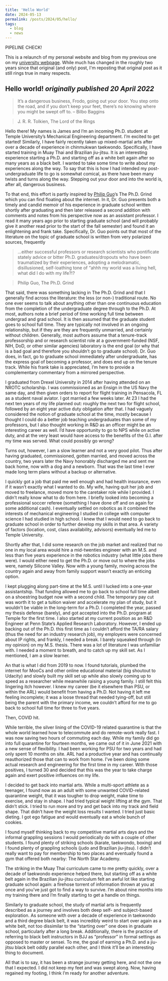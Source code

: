 ```yaml
---
title: 'Hello World'
date: 2024-05-13
permalink: /posts/2024/05/hello/
tags:
  - blog
  - news
---
```


PIPELINE CHECK!

This is a relaunch of my personal website and blog from my previous one on my [university webpage](https://sites.temple.edu/jbrodovsky/). While much has changed in the roughly two years since that original (and only) post, I'm reposting that original post as it still rings true in many respects.

## Hello world! *originally published 20 April 2022*

> It’s a dangerous business, Frodo, going out your door. You step onto the road, and if you don’t keep your feet, there’s no knowing where you might be swept off to. – Bilbo Baggins

> J. R. R. Tolkien, The Lord of the Rings

Hello there! My names is James and I’m an incoming Ph.D. student at Temple University’s Mechanical Engineering department. I’m excited to get started! Similarly, I have fairly recently taken up mixed-martial arts after over a decade of experience in chinmukwan taekwondo. Specifically, I have started training in Muay Thai and Brazilian jiu-jitsu. It is an interesting experience starting a Ph.D. and starting off as a white belt again after so many years as a black belt. I wanted to take some time to write about my experiences along the way. To say that this is how I had intended my post-undergraduate life to go is somewhat comical, as there have been many twists and turns along the way. Stepping out your door and into the world is, after all, dangerous business.

To that end, this effort is partly inspired by [Philip Guo](https://pg.ucsd.edu/)‘s The Ph.D. Grind which you can find floating about the internet. In it, Dr. Guo presents both a timely and candid memoir of his experience in graduate school written shortly after graduating and then later released a second addition with comments and notes from his perspective now as an assistant professor. I read it many years ago prior to starting graduate school (and will probably give it another read prior to the start of the fall semester) and found it an enlightening and frank take. Specifically, Dr. Guo points out that most of the literature on the topic of graduate school is written from very polarized sources, frequently

> …either successful professors or research scientists who pontificate stately advice or bitter Ph.D. graduates/dropouts who have been traumatized by their experiences, adopting a melodramatic, disillusioned, self-loathing tone of “ahhh my world was a living hell, what did I do with my life?!?

> Philip Guo, The Ph.D. Grind

That said, there was something lacking in The Ph.D. Grind and that I generally find across the literature: the less (or non-) traditional route. No one ever seems to talk about anything other than one continuous education from the completion of the undergraduate degree through to the Ph.D. At most, authors note a brief period of time working full time between undergrad and grad school. It is then assumed that the graduate student goes to school full time. They are typically not involved in an ongoing relationship, but if they are they are frequently unmarried, and certainly without children. Generally, most authors assume that a tenure-track professorship and or research scientist role at a government-funded (NSF, NIH, DoD, or other similar agencies) laboratory is the end goal (or why that is a bad goal and therefore you shouldn’t go to graduate school). Dr. Guo does, in fact, go to graduate school immediately after undergraduate, has the express goal of becoming a professor, and does end up on the tenure track. While his frank take is appreciated, I’m here to provide a complementary commentary from a mirrored perspective.

I graduated from Drexel University in 2014 after having attended on an NROTC scholarship. I was commissioned as an Ensign in the US Navy the same day, and then given orders to report for flight training in Pensacola, FL as a student naval aviator. I got married a few weeks later. At 23 I had the next ten years of my life planned out: roughly the next two for flight school, followed by an eight year active duty obligation after that. I had vaguely considered the notion of graduate school at the time, mostly because I thought I could do a better job teaching undergraduates than some of my professors, but I also thought working in R&D as an officer might be an interesting career as well. I’d have opportunity to go to NPS while on active duty, and at the very least would have access to the benefits of the G.I. after my time was served. What could possibly go wrong?

Turns out, however, I am a slow learner and not a very good pilot. Thus after having graduated, commissioned, gotten married, and moved across the country, two years later the Navy honorably discharged me and sent me back home, now with a dog and a newborn. That was the last time I ever made long term plans without a backup or alternative.

I quickly got a job that paid me well enough and had health insurance, even if it wasn’t exactly what I wanted to do. My wife, having quit her job and moved to freelance, moved more to the caretaker role while I provided. I didn’t really know what to do from here. I briefly looked into becoming a professional soccer referee (something I have done off and on again for some additional cash). I eventually settled on robotics as it combined the interests of mechanical engineering I studied in college with computer science I had studied in high school. I knew that I would need to go back to graduate school in order to further develop my skills in that area. A variety of factors (location, cost, class availability, advisors) eventually led me to Temple University.

Shortly after that, I did some research on the job market and realized that no one in my local area would hire a mid-twenties engineer with an M.S. and less than five years experience in the robotics industry (what little jobs there were). I would either need to get the Ph.D. or move out to where the jobs were, namely Silicone Valley. Now with a young family, moving across the country again and away from family support wasn’t exactly an enticing option.

I kept plugging along part-time at the M.S. until I lucked into a one-year assistantship. That funding allowed me to go back to school full time albeit on a shoestring budget now with a second child. The temporary pay cut was worth it to get a tuition waiver and accelerate my plan of study, but it wouldn’t be viable in the long-term for a Ph.D. I completed the year, passed my thesis defense (barely), and got accepted into the Ph.D. program at Temple for the first time. I also started at my current position as an R&D Engineer at Penn State’s Applied Research Laboratory. However, I ended up backing out of the Ph.D. this first time as I couldn’t afford the TA/RA salary (thus the need for an industry research job), my employers were concerned about IP rights, and frankly, I needed a break. I barely squeaked through (in my opinion) on my M.S. thesis. There was a lot of literature I was unfamiliar with. I needed a moment to breath, and to catch up my skill set. As I mentioned, I am a slow learner.

An that is what I did from 2019 to now. I found tutorials, plumbed the internet for MooCs and other online educational material (big shoutout to Udacity) and slowly built my skill set up while also slowly coming up to speed as a researcher while meanwhile raising a young family. I still felt this lingering itch however. I knew my career (be it elsewhere than PSU, or within the ARL) would benefit from having a Ph.D. Not having it left me feeling incomplete; it was a loose thread that needed tying-off, but still being the parent with the primary income, we couldn’t afford for me to go back to school full time for three to five years.

Then, COVID hit.

While terrible, the silver lining of the COVID-19 related quarantine is that the whole world learned how to telecommute and do remote-work really fast. I was now saving two hours of commuting each day. While my family did go into full quarantine for fourteen months, we came out of it in June 2021 with a new sense of flexibility. I had been working for PSU for two years and had only spent 10 months on site. ARL had a productive year and has continually reauthorized those that can to work from home. I’ve been doing some actual research and engineering for the first time in my career. With those positives, I turned 30 and decided that this was the year to take charge again and exert positive influences on my life.

I decided to get back into martial arts. While a multi-sport athlete as a teenager, I found now as an adult with some unwanted COVID-related quarantine weight, that it was tougher to drop weight, make time to exercise, and stay in shape. I had tried typical weight lifting at the gym. That didn’t stick. I tried to run more and try and get back into my track and field shape. That didn’t have the weight loss results I wanted. I tried just basic dieting. I got ego fatigue and would eventually eat a whole bunch of cookies.

I found myself thinking back to my competitive martial arts days and the informal grappling sessions I would periodically do with a couple of other students. I found plenty of striking schools (karate, taekwondo, boxing) and I found plenty of grappling schools (judo and Brazilian jiu-jitsu). I didn’t really want to pay for membership to two places and eventually found a gym that offered both nearby: The North Star Academy.

The striking in the Muay Thai curriculum came to me pretty quickly, over a decade of taekwondo experience helped there, but starting off as a white belt again in the Brazilian jiu-jitsu curriculum felt an awful lot like starting graduate school again: a firehose torrent of information thrown at you at once and you’ve just got to find a way to survive. I’m about nine months into my training there and I’m finally starting to get a handle on things.

Similarly to graduate school, the study of martial arts is frequently described as a journey and involves both deep self- and subject-based exploration. As someone with over a decade of experience in taekwondo and a third degree black belt, it was incredibly weird to start over again as a white belt, not too dissimilar to the “starting over” one does in graduate school, particularly after a long break. Additionally, there is the practice of referring to black belt instructors in BJJ as “professor” in formal settings as opposed to master or sensei. To me, the goal of earning a Ph.D. and a jiu-jitsu black belt oddly parallel each other, and I think it’ll be an interesting thing to document.

All that is to say, it has been a strange journey getting here, and not the one that I expected. I did not keep my feet and was swept along. Now, having regained my footing, I think I’m ready for another adventure.